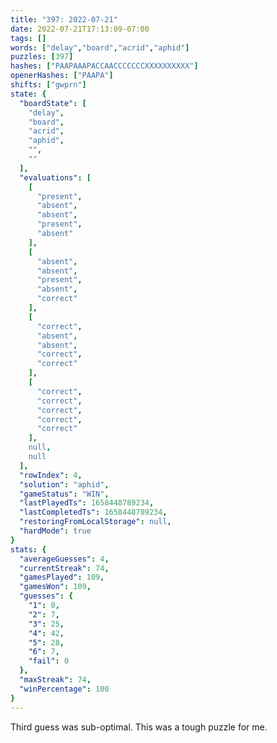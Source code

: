 ```yaml
---
title: "397: 2022-07-21"
date: 2022-07-21T17:13:09-07:00
tags: []
words: ["delay","board","acrid","aphid"]
puzzles: [397]
hashes: ["PAAPAAAPACCAACCCCCCCXXXXXXXXXX"]
openerHashes: ["PAAPA"]
shifts: ["gwprn"]
state: {
  "boardState": [
    "delay",
    "board",
    "acrid",
    "aphid",
    "",
    ""
  ],
  "evaluations": [
    [
      "present",
      "absent",
      "absent",
      "present",
      "absent"
    ],
    [
      "absent",
      "absent",
      "present",
      "absent",
      "correct"
    ],
    [
      "correct",
      "absent",
      "absent",
      "correct",
      "correct"
    ],
    [
      "correct",
      "correct",
      "correct",
      "correct",
      "correct"
    ],
    null,
    null
  ],
  "rowIndex": 4,
  "solution": "aphid",
  "gameStatus": "WIN",
  "lastPlayedTs": 1658448789234,
  "lastCompletedTs": 1658448789234,
  "restoringFromLocalStorage": null,
  "hardMode": true
}
stats: {
  "averageGuesses": 4,
  "currentStreak": 74,
  "gamesPlayed": 109,
  "gamesWon": 109,
  "guesses": {
    "1": 0,
    "2": 7,
    "3": 25,
    "4": 42,
    "5": 28,
    "6": 7,
    "fail": 0
  },
  "maxStreak": 74,
  "winPercentage": 100
}
---
```


<!-- more -->
Third guess was sub-optimal. This was a tough puzzle for me. 
